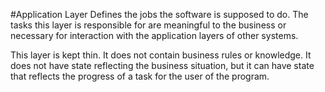 ﻿#Application Layer
Defines the jobs the software is supposed to do. The tasks this layer is responsible for are meaningful to the business or necessary for 
interaction with the application layers of other systems.

This layer is kept thin. It does not contain business rules or knowledge. It does not have state reflecting the business situation, 
but it can have state that reflects the progress of a task for the user of the program.